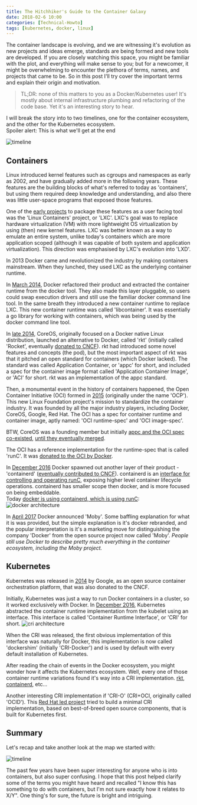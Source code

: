 ```yaml
---
title: The Hitchhiker's Guide to the Container Galaxy
date: 2018-02-6 10:00
categories: [Technical-Howto]
tags: [kubernetes, docker, linux]
---
```


The container landscape is evolving, and we are witnessing it's evolution as new projects and ideas emerge, standards are being formed and new tools are developed. If you are closely watching this space, you might be familiar with the plot, and everything will make sense to you; but for a newcomer, it might be overwhelming to encounter the plethora of terms, names, and projects that came to be. So in this post I'll try cover the important terms and explain their origin and motivation.
  
> TL;DR: none of this matters to you as a Docker/Kubernetes user! It's mostly about internal infrastructure plumbing and refactoring of the code base. Yet it's an interesting story to hear. 

I will break the story into to two timelines, one for the container ecosystem, and the other for the Kubernetes ecosystem.  
Spoiler alert: This is what we'll get at the end

![timeline](/images/2018-02-06-the-hitchhickers-guide-to-the-container-galaxy_1.png)

## Containers

Linux introduced kernel features such as cgroups and namespaces as early as 2002, and have gradually added more in the following years. These features are the building blocks of what's referred to today as 'containers', but using them required deep knowledge and understanding, and also there was little user-space programs that exposed those features.

One of the [early projects][1] to package these features as a user facing tool was the 'Linux Containers' project, or 'LXC'. LXC's goal was to replace hardware virtualization (VM) with more lightweight OS virtualization by using (then) new kernel features. LXC was better known as a way to emulate an entire system, unlike today's containers which are more application scoped (although it was capable of both system and application virtualization). This direction was emphasised by LXC's evolution into 'LXD'.

In 2013 Docker came and revolutionized the industry by making containers mainstream. When they lunched, they used LXC as the underlying container runtime.

In [March 2014][2], Docker refactored their product and extracted the container runtime from the docker tool. They also made this layer pluggable, so users could swap execution drivers and still use the familiar docker command line tool. In the same breath they introduced a new container runtime to replace LXC. This new container runtime was called 'libcontainer'. It was essentially a go library for working with containers, which was being used by the docker command line tool.

In [late 2014][3], CoreOS, originally focused on a Docker native Linux distribution, launched an alternative to Docker, called 'rkt' (initially called 'Rocket', eventually [donated to CNCF][4]). rkt had introduced some novel features and concepts (the pod), but the most important aspect of rkt was that it pitched an open standard for containers (which Docker lacked). The standard was called Application Container, or 'appc' for short, and included a spec for the container image format called 'Application Container Image', or 'ACI' for short. rkt was an implementation of the appc standard.

Then, a monumental event in the history of containers happened, the Open Container Initiative (OCI) formed in [2015][5] (originally under the name 'OCP'). This new Linux Foundation project's mission to standardize the container industry. It was founded by all the major industry players, including Docker, CoreOS, Google, Red Hat. The OCI has a spec for container runtime and container image, aptly named: 'OCI runtime-spec' and 'OCI image-spec'. 

BTW, CoreOS was a founding member but initially [appc and the OCI spec co-existed][6], [until they eventually merged][7].

The OCI has a reference implementation for the runtime-spec that is called 'runC'. It was [donated to the OCI by Docker][8].

In [December 2016][9] Docker spawned out another layer of their product - 'containerd' ([eventually contributed to CNCF][10]). containerd is an [interface for controlling and operating runC][11], exposing higher level container lifecycle operations. containerd has smaller scope then docker, and is more focused on being embeddable.  
Today [docker is using containerd, which is using runC][12]:
![docker architecture](/images/2018-02-06-the-hitchhickers-guide-to-the-container-galaxy_2.png)

In [April 2017][13] Docker announced 'Moby'. Some baffling explanation for what it is was provided, but the simple explanation is it's docker rebranded, and the popular interpretation is it's a marketing move for distinguishing the company 'Docker' from the open source project now called 'Moby'. *People still use Docker to describe pretty much everything in the container ecosystem, including the Moby project.*

[1]:https://lists.linux-foundation.org/pipermail/containers/2008-September/013237.html

[2]:https://blog.docker.com/2014/03/docker-0-9-introducing-execution-drivers-and-libcontainer/

[3]:https://coreos.com/blog/rocket.html
[4]:https://coreos.com/blog/rkt-container-runtime-to-the-cncf.html

[5]:https://web.archive.org/web/20160313090034/https://www.opencontainers.org/news/announcement/2015/12/%E2%80%8Bopen-container-initiative-establishes-technical-governance-announces-new

[6]:https://coreos.com/blog/making-sense-of-standards.html
[7]:https://coreos.com/blog/oci-image-specification.html

[8]:https://blog.docker.com/2015/06/runc/

[9]:https://blog.docker.com/2016/12/introducing-containerd/
[10]:https://blog.docker.com/2017/03/docker-donates-containerd-to-cncf/
[11]:https://blog.docker.com/2015/12/containerd-daemon-to-control-runc/
[12]:https://blog.docker.com/2016/04/docker-engine-1-11-runc/

[13]:https://blog.docker.com/2017/04/introducing-the-moby-project/

## Kubernetes

Kubernetes was released in [2014][14] by Google, as an open source container orchestration platform, that was also donated to the CNCF.

Initially, Kubernetes was just a way to run Docker containers in a cluster, so it worked exclusively with Docker.
In [December 2016][15], Kubernetes abstracted the container runtime implementation from the kubelet using an interface. This interface is called 'Container Runtime Interface', or 'CRI' for short.
![cri architecture](/images/2018-02-06-the-hitchhickers-guide-to-the-container-galaxy_3.png)

When the CRI was released, the first obvious implementation of this interface was naturally for Docker, this implementation is now called 'dockershim' (initially 'CRI-Docker') and is used by default with every default installation of Kubernetes.

After reading the chain of events in the Docker ecosystem, you might wonder how it affects the Kubernetes ecosystem. Well, every one of those container runtime variations found it's way into a CRI implementation. [rkt][16], [containerd][17], etc...

Another interesting CRI implementation if 'CRI-O' (CRI+OCI, originally called 'OCID'). This [Red Hat led project][17] tried to build a minimal CRI implementation, based on best-of-breed open source components, that is built for Kubernetes first.

[14]:https://cloudplatform.googleblog.com/2014/06/an-update-on-container-support-on-google-cloud-platform.html

[15]:http://blog.kubernetes.io/2016/12/container-runtime-interface-cri-in-kubernetes.html

[16]:https://kinvolk.io/blog/2017/11/announcing-the-initial-release-of-rktlet-the-rkt-cri-implementation/
[17]:http://blog.kubernetes.io/2017/11/containerd-container-runtime-options-kubernetes.html

[18]:https://www.redhat.com/en/blog/introducing-cri-o-10 

## Summary

Let's recap and take another look at the map we started with:

![timeline](/images/2018-02-06-the-hitchhickers-guide-to-the-container-galaxy_1.png)

The past few years have been super interesting for anyone who is into containers, but also super confusing. I hope that this post helped clarify some of the terms you might have heard and recalled "I know this has something to do with containers, but I'm not sure exactly how it relates to X/Y". One thing's for sure, the future is bright and intriguing.
